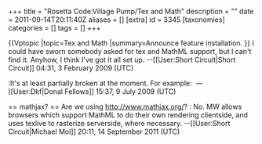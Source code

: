 +++
title = "Rosetta Code:Village Pump/Tex and Math"
description = ""
date = 2011-09-14T20:11:40Z
aliases = []
[extra]
id = 3345
[taxonomies]
categories = []
tags = []
+++

{{Vptopic
|topic=Tex and Math
|summary=Announce feature installation.
}}
I could have sworn somebody asked for tex and MathML support, but I can't find it.  Anyhow, I think I've got it all set up. --[[User:Short Circuit|Short Circuit]] 04:31, 3 February 2009 (UTC)

:It's at least partially broken at the moment. For example: <math>x^2 + y_z</math> —[[User:Dkf|Donal Fellows]] 15:37, 9 July 2009 (UTC)

== mathjax? ==
Are we using http://www.mathjax.org/?
: No. MW allows browsers which support MathML to do their own rendering clientside, and uses texlive to rasterize serverside, where necessary. --[[User:Short Circuit|Michael Mol]] 20:11, 14 September 2011 (UTC)
